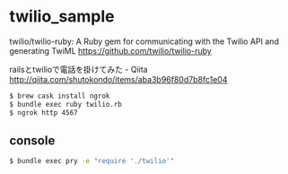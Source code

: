 # twilio_sample


twilio/twilio-ruby: A Ruby gem for communicating with the Twilio API and generating TwiML
https://github.com/twilio/twilio-ruby

railsとtwilioで電話を掛けてみた - Qiita
http://qiita.com/shutokondo/items/aba3b96f80d7b8fc1e04

```bash
$ brew cask install ngrok
$ bundle exec ruby twilio.rb
$ ngrok http 4567
```

## console

```bash
$ bundle exec pry -e "require './twilio'"
```

